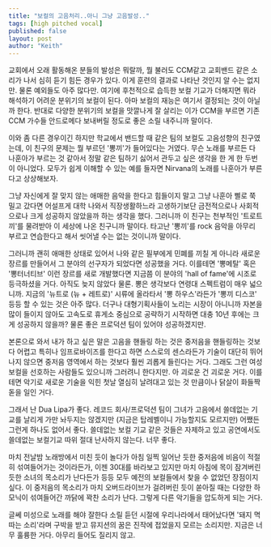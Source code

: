 ```yaml
---
title: "보컬의 고음처리..아니 그냥 고음발성.."
tags: [high pitched vocal]
published: false
layout: post
author: "Keith"
---
```


교회에서 오래 활동해온 분들의 발성은 뭐랄까, 뭘 불러도 CCM같고 교회밴드 같은 소리가 나서 심히 듣기 힘든 경우가 있다. 이게 훈련의 결과로 나타난 것인지 알 수는 없지만. 물론 예외들도 아주 많다만. 여기에 후천적으로 습득한 보컬 기교가 더해지면 뭐라 해석하기 어려운 분위기의 보컬이 된다. 아마 보컬의 재능은 여기서 결정되는 것이 아닐까 한다. 반대로 다양한 분위기의 보컬을 맛깔나게 잘 살리는 이가 CCM을 부르면 기존 CCM 가수들 안드로메다 보내버릴 정도로 좋은 소릴 내주니까 말이다. 

이와 좀 다른 경우이긴 하지만 학교에서 밴드할 때 같은 팀의 보컬도 고음성향의 친구였는데, 이 친구의 문제는 뭘 부르던 '뽕끼'가 들어있다는 거였다. 무슨 노래를 부르든 다 나훈아가 부르는 것 같아서 정말 같은 팀하기 싫어서 관두고 싶은 생각을 한 게 한 두번이 아니었다. 모두가 쉽게 이해할 수 있는 예를 들자면 Nirvana의 노래를 나훈아가 부른다고 상상해보자. 

그냥 자신에게 잘 맞지 않는 애매한 음악을 한다고 힘들이지 말고 그냥 나훈아 삘로 쭉 밀고 갔다면 어설프게 대학 나와서 직장생활하느라 고생하기보단 금전적으로나 사회적으로나 크게 성공하지 않았을까 하는 생각을 했다. 그러니까 이 친구는 천부적인 '트로트끼'를 물려받아 이 세상에 나온 친구니까 말이다. 타고난 '뽕끼'를 rock 음악을 아무리 부르고 연습한다고 해서 씻어낼 수는 없는 것이니까 말이다.

그러니까 괜히 애매한 상태로 있어서 나와 같은 필부에게 민폐를 끼칠 게 아니라 새로운 장르를 만들어서 그 분야의 선구자가 되었다면 성공했을 거다. 이를테면 '뽕메탈' 혹은 '뽕터너티브' 이런 장르를 새로 개발했다면 지금쯤 이 분야의 'hall of fame'에 시조로 등극하셨을 거다. 아직도 늦지 않았다 물론. 뽕은 생각보다 연령대 스펙트럼이 매우 넓으니까. 지금의 '뉴트로 (뉴 + 레트로)' 시류에 올라타서 '뽕 하우스'라든가 '뽕끼 디스코' 등등 할 수 있는 것은 아주 많다. 더구나 대형기획사들이 노리는 시장이 아니니까 자본을 많이 들이지 않아도 고속도로 휴게소 중심으로 공략하기 시작하면 대충 10년 후에는 크게 성공하지 않을까? 물론 좋은 프로덕션 팀이 있어야 성공하겠지만. 

본론으로 와서 내가 하고 싶은 말은 고음을 핸들링 하는 것은 중저음을 핸들링하는 것보다 어렵고 특히나 임프로바이즈를 한다고 하면 스스로의 센스라든가 기술이 대단히 뛰어나지 않으면 중저음 영역에서 하는 것보다 훨씬 괴롭게 들린다는 거다. 그래도 그런 여성보컬을 선호하는 사람들도 있으니까 그러려니 한다지만. 아 괴로운 건 괴로운 거다. 이를테면 악기로 새로운 기술을 익힌 첫날 열심히 날려대고 있는 것 만큼이나 닭살이 화들짝 돋을 일인 거다.

그래서 난 Dua Lipa가 좋다. 레코드 회사/프로덕션 팀이 그녀가 고음에서 쓸데없는 기교를 날리게 가만 놔두지는 않겠지만 (지금은 탑레벨이니 가능할지도 모르지만) 어쨌든 그런게 하나도 없어서 좋다. 쓸데없는 보컬 기교 같은 것들은 자제하고 있고 공연에서도 쓸데없는 보컬기교 따위 절대 난사하지 않는다. 너무 좋다. 

마치 전날밤 노래방에서 미친 듯이 놀다가 아침 일찍 일어난 듯한 중저음에 비음이 적절히 섞여들어가는 것이라든가, 이젠 30대를 바라보고 있지만 마치 아침에 목이 잠겨버린 듯한 소녀의 목소리가 난다든가 등등 모두 예전의 보컬들에서 찾을 수 없었던 장점이지 싶다. 이 중저음의 목소리가 마치 오버드라이브가 걸려버린 듯이 쏟아질 때는 다양한 하모닉이 섞여들어간 까닭에 꽉찬 소리가 난다. 그렇게 다른 악기들을 압도하게 되는 거다. 

글쎄 미성으로 노래를 해야 잘한다 소릴 듣던 시절에 우리나라에서 태어났다면 '돼지 멱 따는 소리'라며 구박을 받고 뮤지션의 꿈은 진작에 접었을지 모르는 소리지만. 지금은 너무 훌륭한 거다. 아무리 들어도 질리지 않고. 
